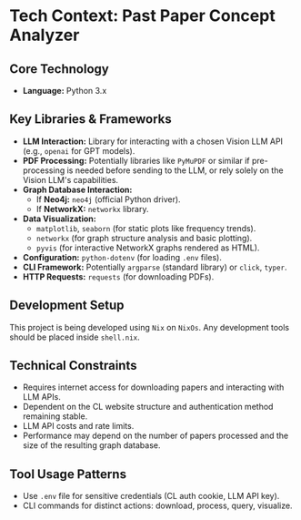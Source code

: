 # Tech Context: Past Paper Concept Analyzer

## Core Technology

*   **Language:** Python 3.x

## Key Libraries & Frameworks

*   **LLM Interaction:** Library for interacting with a chosen Vision LLM API (e.g., `openai` for GPT models).
*   **PDF Processing:** Potentially libraries like `PyMuPDF` or similar if pre-processing is needed before sending to the LLM, or rely solely on the Vision LLM's capabilities.
*   **Graph Database Interaction:**
    *   If **Neo4j:** `neo4j` (official Python driver).
    *   If **NetworkX:** `networkx` library.
*   **Data Visualization:**
    *   `matplotlib`, `seaborn` (for static plots like frequency trends).
    *   `networkx` (for graph structure analysis and basic plotting).
    *   `pyvis` (for interactive NetworkX graphs rendered as HTML).
*   **Configuration:** `python-dotenv` (for loading `.env` files).
*   **CLI Framework:** Potentially `argparse` (standard library) or `click`, `typer`.
*   **HTTP Requests:** `requests` (for downloading PDFs).

## Development Setup

This project is being developed using `Nix` on `NixOs`. Any development tools should
be placed inside `shell.nix`.

## Technical Constraints

*   Requires internet access for downloading papers and interacting with LLM APIs.
*   Dependent on the CL website structure and authentication method remaining stable.
*   LLM API costs and rate limits.
*   Performance may depend on the number of papers processed and the size of the resulting graph database.

## Tool Usage Patterns

*   Use `.env` file for sensitive credentials (CL auth cookie, LLM API key).
*   CLI commands for distinct actions: download, process, query, visualize.
